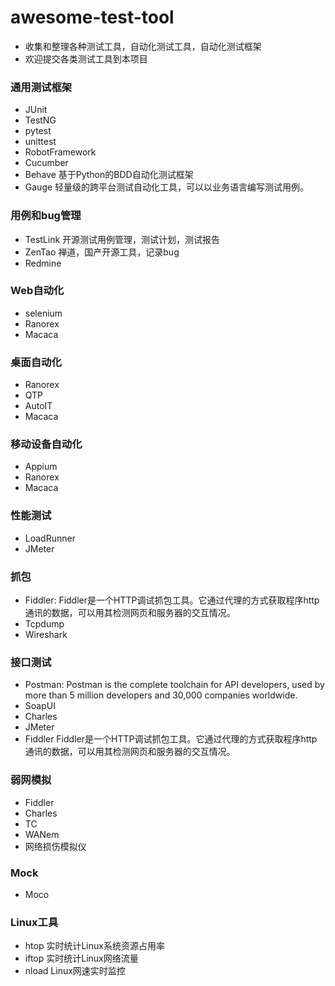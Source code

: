 # awesome-test-tool
- 收集和整理各种测试工具，自动化测试工具，自动化测试框架
- 欢迎提交各类测试工具到本项目


### 通用测试框架
- JUnit
- TestNG
- pytest
- unittest
- RobotFramework
- Cucumber
- Behave 基于Python的BDD自动化测试框架
- Gauge 轻量级的跨平台测试自动化工具，可以以业务语言编写测试用例。

### 用例和bug管理
- TestLink 开源测试用例管理，测试计划，测试报告
- ZenTao 禅道，国产开源工具，记录bug
- Redmine

### Web自动化
- selenium
- Ranorex
- Macaca

### 桌面自动化
- Ranorex
- QTP
- AutoIT
- Macaca

### 移动设备自动化
- Appium
- Ranorex
- Macaca


### 性能测试
- LoadRunner
- JMeter

### 抓包
- Fiddler: Fiddler是一个HTTP调试抓包工具。它通过代理的方式获取程序http通讯的数据，可以用其检测网页和服务器的交互情况。
- Tcpdump 
- Wireshark

### 接口测试
- Postman: Postman is the complete toolchain for API developers, used by more than 5 million developers and 30,000 companies worldwide.
- SoapUI
- Charles
- JMeter
- Fiddler Fiddler是一个HTTP调试抓包工具。它通过代理的方式获取程序http通讯的数据，可以用其检测网页和服务器的交互情况。

### 弱网模拟
- Fiddler
- Charles
- TC
- WANem
- 网络损伤模拟仪

### Mock
- Moco

### Linux工具
- htop 实时统计Linux系统资源占用率
- iftop 实时统计Linux网络流量
- nload Linux网速实时监控



